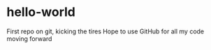 # hello-world
First repo on git, kicking the tires
Hope to use GitHub for all my code moving forward
